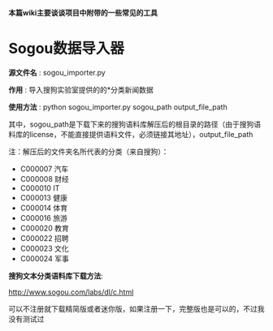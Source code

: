 **本篇wiki主要谈谈项目中附带的一些常见的工具**

# Sogou数据导入器 #

**源文件名** : sogou\_importer.py

**作用** : 导入搜狗实验室提供的的\*分类新闻数据

**使用方法** : python sogou\_importer.py sogou\_path output\_file\_path

其中，sogou\_path是下载下来的搜狗语料库解压后的根目录的路径（由于搜狗语料库的license，不能直接提供语料文件，必须链接其地址），output\_file\_path

注：解压后的文件夹名所代表的分类（来自搜狗）：

  * C000007	汽车
  * C000008	财经
  * C000010	IT
  * C000013	健康
  * C000014	体育
  * C000016	旅游
  * C000020	教育
  * C000022	招聘
  * C000023	文化
  * C000024	军事

**搜狗文本分类语料库下载方法**:

http://www.sogou.com/labs/dl/c.html

可以不注册就下载精简版或者迷你版，如果注册一下，完整版也是可以的，不过我没有测试过
